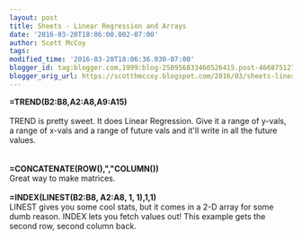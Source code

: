 ```yaml
---
layout: post
title: Sheets - Linear Regression and Arrays
date: '2016-03-20T18:06:00.002-07:00'
author: Scott McCoy
tags: 
modified_time: '2016-03-20T18:06:36.030-07:00'
blogger_id: tag:blogger.com,1999:blog-250956833460526415.post-4668751272146405148
blogger_orig_url: https://scotthmccoy.blogspot.com/2016/03/sheets-linear-regression-and-arrays.html
---
```


<b>=TREND(B2:B8,A2:A8,A9:A15)</b><br /><br />TREND is pretty sweet. It does Linear Regression. Give it a range of y-vals, a range of x-vals and a range of future vals and it'll write in all the future values.<br /><br /><br /><b>=CONCATENATE(ROW(),","COLUMN())</b><br />Great way to make matrices.<br /><b><br /></b><b>=INDEX(LINEST(B2:B8, A2:A8, 1, 1),1,1)</b><br />LINEST gives you some cool stats, but it comes in a 2-D array for some dumb reason. INDEX lets you fetch values out! This example gets the second row, second column back.
